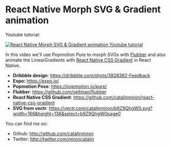# React Native Morph SVG & Gradient animation

Youtube tutorial:

[![React Native Morph SVG & Gradient animation Youtube tutorial](react-native-morph-svg-and-gradient-animation.png)](https://www.youtube.com/watch?v=JlHur-m5uVo)

In this video we'll use Popmotion Pure to morph SVGs with [Flubber](https://github.com/veltman/flubber) and also animate the LinearGradients with [React Native CSS Gradient](https://github.com/catalinmiron/react-native-css-gradient) in React Native.

- **Dribbble design**: https://dribbble.com/shots/3828382-Feedback
- **Expo:** https://expo.io/
- **Popmotion Pose**: https://popmotion.io/pure/
- **Flubber**: https://github.com/veltman/flubber
- **React Native CSS Gradient**: https://github.com/catalinmiron/react-native-css-gradient
- **SVG from vectr**: https://vectr.com/catalinmiron/b9Z9QhgW0.svg?width=166&height=136&select=b9Z9QhgW0page0

You can find me on:

- Github: http://github.com/catalinmiron
- Twitter: http://twitter.com/mironcatalin